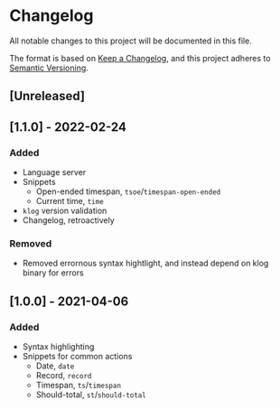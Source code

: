 # Changelog
All notable changes to this project will be documented in this file.

The format is based on [Keep a Changelog](https://keepachangelog.com/en/1.0.0/),
and this project adheres to [Semantic Versioning](https://semver.org/spec/v2.0.0.html).

## [Unreleased]

## [1.1.0] - 2022-02-24
### Added
- Language server
- Snippets
    - Open-ended timespan, `tsoe`/`timespan-open-ended`
    - Current time, `time`
- `klog` version validation
- Changelog, retroactively

### Removed
- Removed errornous syntax hightlight, and instead depend on klog binary for errors

## [1.0.0] - 2021-04-06
### Added
- Syntax highlighting
- Snippets for common actions
    - Date, `date`
    - Record, `record`
    - Timespan, `ts`/`timespan`
    - Should-total, `st`/`should-total`
